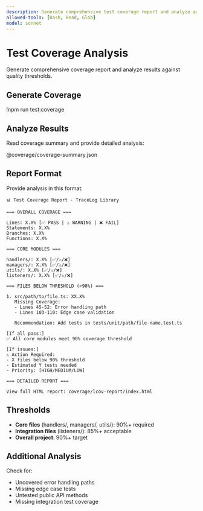 ```yaml
---
description: Generate comprehensive test coverage report and analyze against 90% threshold
allowed-tools: [Bash, Read, Glob]
model: sonnet
---
```


# Test Coverage Analysis

Generate comprehensive coverage report and analyze results against quality thresholds.

## Generate Coverage

!npm run test:coverage

## Analyze Results

Read coverage summary and provide detailed analysis:

@coverage/coverage-summary.json

## Report Format

Provide analysis in this format:

```
📊 Test Coverage Report - TraceLog Library

=== OVERALL COVERAGE ===

Lines: X.X% [✅ PASS | ⚠️ WARNING | ❌ FAIL]
Statements: X.X%
Branches: X.X%
Functions: X.X%

=== CORE MODULES ===

handlers/: X.X% [✅/⚠️/❌]
managers/: X.X% [✅/⚠️/❌]
utils/: X.X% [✅/⚠️/❌]
listeners/: X.X% [✅/⚠️/❌]

=== FILES BELOW THRESHOLD (<90%) ===

1. src/path/to/file.ts: XX.X%
   Missing Coverage:
   - Lines 45-52: Error handling path
   - Lines 103-110: Edge case validation

   Recommendation: Add tests in tests/unit/path/file-name.test.ts

[If all pass:]
✅ All core modules meet 90% coverage threshold

[If issues:]
⚠️ Action Required:
- X files below 90% threshold
- Estimated Y tests needed
- Priority: [HIGH/MEDIUM/LOW]

=== DETAILED REPORT ===

View full HTML report: coverage/lcov-report/index.html
```

## Thresholds

- **Core files** (handlers/, managers/, utils/): 90%+ required
- **Integration files** (listeners/): 85%+ acceptable
- **Overall project**: 90%+ target

## Additional Analysis

Check for:
- Uncovered error handling paths
- Missing edge case tests
- Untested public API methods
- Missing integration test coverage
